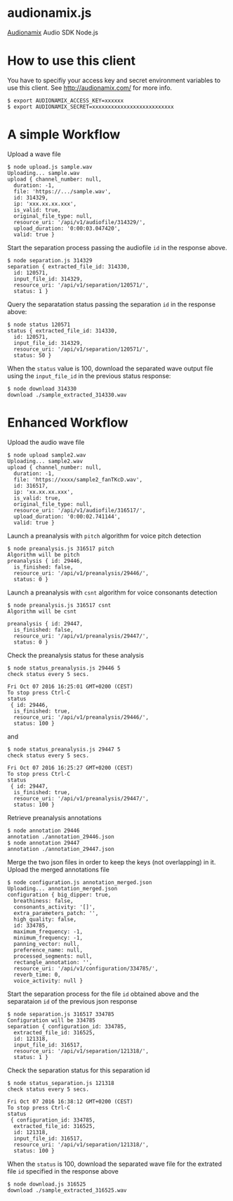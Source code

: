 # audionamix.js
[Audionamix](http://audionamix.com/) Audio SDK Node.js

# How to use this client
You have to specifiy your access key and secret environment variables to use this client. See http://audionamix.com/ for more info.

```
$ export AUDIONAMIX_ACCESS_KEY=xxxxxx
$ export AUDIONAMIX_SECRET=xxxxxxxxxxxxxxxxxxxxxxxxxx
```

# A simple Workflow

Upload a wave file
```
$ node upload.js sample.wav 
Uploading... sample.wav
upload { channel_number: null,
  duration: -1,
  file: 'https://.../sample.wav',
  id: 314329,
  ip: 'xxx.xx.xx.xxx',
  is_valid: true,
  original_file_type: null,
  resource_uri: '/api/v1/audiofile/314329/',
  upload_duration: '0:00:03.047420',
  valid: true }
```

Start the separation process passing the audiofile `id` in the response above.

```
$ node separation.js 314329
separation { extracted_file_id: 314330,
  id: 120571,
  input_file_id: 314329,
  resource_uri: '/api/v1/separation/120571/',
  status: 1 }
 ```

Query the separatation status passing the separation `id` in the response above:

```
$ node status 120571
status { extracted_file_id: 314330,
  id: 120571,
  input_file_id: 314329,
  resource_uri: '/api/v1/separation/120571/',
  status: 50 }
  ```

When the `status` value is 100, download the separated wave output file using the `input_file_id` in the previous status response:

```
$ node download 314330
download ./sample_extracted_314330.wav
```


# Enhanced Workflow

Upload the audio wave file

```
$ node upload sample2.wav 
Uploading... sample2.wav
upload { channel_number: null,
  duration: -1,
  file: 'https://xxxx/sample2_fanTKcD.wav',
  id: 316517,
  ip: 'xx.xx.xx.xxx',
  is_valid: true,
  original_file_type: null,
  resource_uri: '/api/v1/audiofile/316517/',
  upload_duration: '0:00:02.741144',
  valid: true }
```

Launch a preanalysis with `pitch` algorithm for voice pitch detection

```
$ node preanalysis.js 316517 pitch
Algorithm will be pitch
preanalysis { id: 29446,
  is_finished: false,
  resource_uri: '/api/v1/preanalysis/29446/',
  status: 0 }
```

Launch a preanalysis with `csnt` algorithm for voice consonants detection

```
$ node preanalysis.js 316517 csnt
Algorithm will be csnt

preanalysis { id: 29447,
  is_finished: false,
  resource_uri: '/api/v1/preanalysis/29447/',
  status: 0 }
```

Check the preanalysis status for these analysis

```
$ node status_preanalysis.js 29446 5
check status every 5 secs.

Fri Oct 07 2016 16:25:01 GMT+0200 (CEST) 
To stop press Ctrl-C
status
 { id: 29446,
  is_finished: true,
  resource_uri: '/api/v1/preanalysis/29446/',
  status: 100 }
```

and

```
$ node status_preanalysis.js 29447 5
check status every 5 secs.

Fri Oct 07 2016 16:25:27 GMT+0200 (CEST) 
To stop press Ctrl-C
status
 { id: 29447,
  is_finished: true,
  resource_uri: '/api/v1/preanalysis/29447/',
  status: 100 }
```

Retrieve preanalysis annotations

```
$ node annotation 29446
annotation ./annotation_29446.json
$ node annotation 29447
annotation ./annotation_29447.json
```

Merge the two json files in order to keep the keys (not overlapping) in it.
Upload the merged annotations file

```
$ node configuration.js annotation_merged.json 
Uploading... annotation_merged.json
configuration { big_dipper: true,
  breathiness: false,
  consonants_activity: '[]',
  extra_parameters_patch: '',
  high_quality: false,
  id: 334785,
  maximum_frequency: -1,
  minimum_frequency: -1,
  panning_vector: null,
  preference_name: null,
  processed_segments: null,
  rectangle_annotation: '',
  resource_uri: '/api/v1/configuration/334785/',
  reverb_time: 0,
  voice_activity: null }
```

Start the separation process for the file `id` obtained above and the separataion `id` of the previous json response

```
$ node separation.js 316517 334785
Configuration will be 334785
separation { configuration_id: 334785,
  extracted_file_id: 316525,
  id: 121318,
  input_file_id: 316517,
  resource_uri: '/api/v1/separation/121318/',
  status: 1 }
```

Check the separation status for this separation id

```
$ node status_separation.js 121318
check status every 5 secs.

Fri Oct 07 2016 16:38:12 GMT+0200 (CEST) 
To stop press Ctrl-C
status
 { configuration_id: 334785,
  extracted_file_id: 316525,
  id: 121318,
  input_file_id: 316517,
  resource_uri: '/api/v1/separation/121318/',
  status: 100 }
```

When the `status` is 100, download the separated wave file for the extrated file `id` specified in the response above

```
$ node download.js 316525
download ./sample_extracted_316525.wav
```

